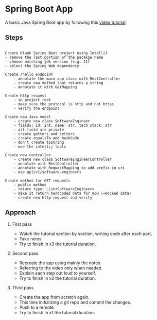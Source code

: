 # Spring Boot App

A basic Java Spring Boot app by following this [video tutorial](https://www.youtube.com/watch?v=Cw0J6jYJtzw).

## Steps
```text

Create blank Spring Boot project using IntelliJ
- remove the last portion of the pacakge name
- choose matching jdk version (e.g. 21)
- select the Spring Web dependency

Create /hello endpoint
    - annotate the main app class with RestController
    - create new method that returns a string
    - annotate it with GetMapping

Create http request
    - in project root
    - make sure the protocol is http and not https
    - verify the endpoint

Create new Java model
    - create new class SoftwareEngineer
    - fields: id: int, name: str, tech stack: str
    - all field are private
    - create getters and setters
    - create equalsTo and hashCode
    - don't create toString
    - use the intellij tools

Create new controller
    - create new class SoftwareEngineerController
    - annotate with RestController
    - annotate with RequestMapping to add prefix in uri
    - use api/v1/software-engineers

Create method for GET requests
    - public method
    - return type: List<SoftwareEngineer>
    - make it return hardcoded data for now (=mocked data)
    - create new http request and verify

```


## Approach

1. First pass
   - Watch the tutorial section by section, writing code after each part.
   - Take notes.
   - Try to finish in x3 the tutorial duration.

1. Second pass
   - Recreate the app using mainly the notes.
   - Referring to the video only when needed.
   - Explain each step out loud to yourself.
   - Try to finish in x2 the tutorial duration.

1. Third pass
   - Create the app from scratch again.
   - This time initializing a git repo and commit the changes.
   - Push to a remote.
   - Try to finish in x1 the tutorial duration.
